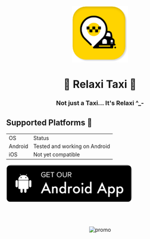  <p align="center">
  <img src="repo_assets/1.png" alt="logo" height="150" />
</p>  
<h1 align="center">
 🏁 Relaxi Taxi 🏁
  </h1>
  <h3 align="center">
   Not just a Taxi... It's Relaxi ^_- 
 </h3>  
 
 ## Supported Platforms 📱
 
 
  <table >
  <tr>
<td> OS </td>
   <td> Status </td> 
   </tr>
    <tr>
<td> Android </td>
   <td> Tested and working on Android </td> 
   </tr>
    <tr>
<td> iOS </td>
   <td> Not yet compatible </td> 
   </tr>
  </table >

<a href=""> 
    <img src="repo_assets/android-button.png"
         alt="Get it on Android" height="100">
</a>
 
</br></br>

<div align="center">
  <img src="repo_assets/app_promo.png" alt="promo" />
 </div>
